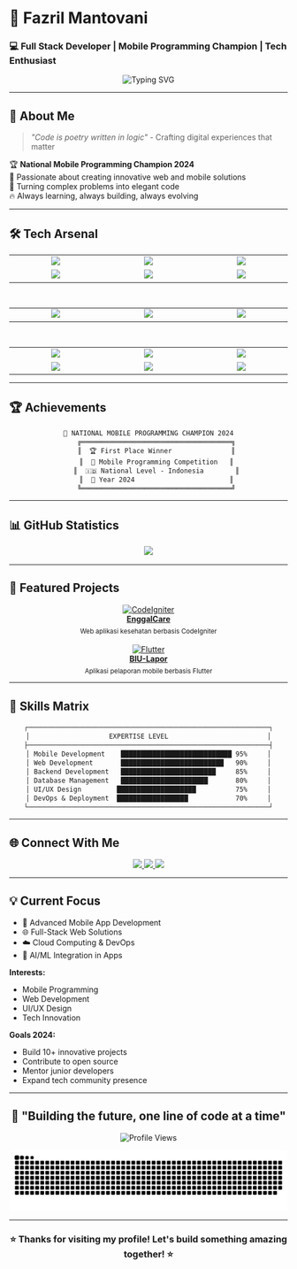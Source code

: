 # 🚀 Fazril Mantovani
### 💻 Full Stack Developer | Mobile Programming Champion | Tech Enthusiast

<div align="center">

![Typing SVG][def]

</div>

---

## 🎯 About Me

> *"Code is poetry written in logic"* - Crafting digital experiences that matter

🏆 **National Mobile Programming Champion 2024**  
🌟 Passionate about creating innovative web and mobile solutions  
🎨 Turning complex problems into elegant code  
🔥 Always learning, always building, always evolving  

---

## 🛠️ Tech Arsenal
<div align="center"> <table> <tr> <td align="center" width="200"> <img src="https://img.shields.io/badge/PHP-777BB4?style=for-the-badge&logo=php&logoColor=white"/><br><b></b> </td> <td align="center" width="200"> <img src="https://img.shields.io/badge/Java-ED8B00?style=for-the-badge&logo=openjdk&logoColor=white"/><br><b></b> </td> <td align="center" width="200"> <img src="https://img.shields.io/badge/JavaScript-F7DF1E?style=for-the-badge&logo=javascript&logoColor=black"/><br><b></b> </td> </tr> <tr> <td align="center"> <img src="https://img.shields.io/badge/C%2B%2B-00599C?style=for-the-badge&logo=c%2B%2B&logoColor=white"/><br><b></b> </td> <td align="center"> <img src="https://img.shields.io/badge/Python-3776AB?style=for-the-badge&logo=python&logoColor=white"/><br><b></b> </td> <td align="center"> <img src="https://img.shields.io/badge/Dart-0175C2?style=for-the-badge&logo=dart&logoColor=white"/><br><b></b> </td> </tr> </table> <br> <table> <tr> <td align="center" width="200"> <img src="https://img.shields.io/badge/HTML5-E34F26?style=for-the-badge&logo=html5&logoColor=white"/><br><b></b> </td> <td align="center" width="200"> <img src="https://img.shields.io/badge/CSS3-1572B6?style=for-the-badge&logo=css3&logoColor=white"/><br><b></b> </td> <td align="center" width="200"> <img src="https://img.shields.io/badge/Flutter-02569B?style=for-the-badge&logo=flutter&logoColor=white"/><br><b></b> </td> </tr> </table> <br> <table> <tr> <td align="center" width="200"> <img src="https://img.shields.io/badge/VS%20Code-007ACC?style=for-the-badge&logo=visual-studio-code&logoColor=white"/><br><b></b> </td> <td align="center" width="200"> <img src="https://img.shields.io/badge/NetBeans-1B6AC6?style=for-the-badge&logo=apache-netbeans-ide&logoColor=white"/><br><b></b> </td> <td align="center" width="200"> <img src="https://img.shields.io/badge/Laragon-0E83CD?style=for-the-badge&logo=laragon&logoColor=white"/><br><b></b> </td> </tr> <tr> <td align="center"> <img src="https://img.shields.io/badge/XAMPP-FB7A24?style=for-the-badge&logo=xampp&logoColor=white"/><br><b></b> </td> <td align="center"> <img src="https://img.shields.io/badge/Firebase-FFCA28?style=for-the-badge&logo=firebase&logoColor=black"/><br><b></b> </td> <td align="center"> <img src="https://img.shields.io/badge/SQLite-003B57?style=flat&logo=sqlite&logoColor=white"/><br><b></b> </td> </tr> </table> </div>

---

## 🏆 Achievements

<div align="center">

```
🥇 NATIONAL MOBILE PROGRAMMING CHAMPION 2024
    ╔══════════════════════════════════════╗
    ║  🏆 First Place Winner               ║
    ║  📱 Mobile Programming Competition   ║
    ║  🇮🇩 National Level - Indonesia        ║
    ║  📅 Year 2024                        ║
    ╚══════════════════════════════════════╝
```

</div>

---

## 📊 GitHub Statistics

<div align="center">

<p>


  <img height="160em" src="https://github-readme-stats.vercel.app/api/top-langs/?username=Fazril210&layout=compact&langs_count=8&theme=tokyonight"/>
</p>


</div>

---

## 🌟 Featured Projects

<div align="center">

<a href="https://github.com/Fazril210/EnggalCare" target="_blank">
  <img src="https://img.shields.io/badge/CodeIgniter-%23EF4223.svg?style=for-the-badge&logo=codeIgniter&logoColor=white" alt="CodeIgniter"/>
  <br>
  <b>EnggalCare</b>
</a>
<br>
<sub>Web aplikasi kesehatan berbasis CodeIgniter</sub>
<br><br>

<a href="https://github.com/Fazril210/BIU-Lapor" target="_blank">
  <img src="https://img.shields.io/badge/Flutter-%2302569B.svg?style=for-the-badge&logo=Flutter&logoColor=white" alt="Flutter"/>
  <br>
  <b>BIU-Lapor</b>
</a>
<br>
<sub>Aplikasi pelaporan mobile berbasis Flutter</sub>

</div>

---

## 🎯 Skills Matrix

<div align="center">

```
┌─────────────────────────────────────────────────────────────┐
│                    EXPERTISE LEVEL                         │
├─────────────────────────────────────────────────────────────┤
│ Mobile Development    ████████████████████████████ 95%     │
│ Web Development       ██████████████████████████   90%     │
│ Backend Development   ████████████████████████     85%     │
│ Database Management   ██████████████████████       80%     │
│ UI/UX Design         ████████████████████          75%     │
│ DevOps & Deployment  ██████████████████            70%     │
└─────────────────────────────────────────────────────────────┘
```

</div>

---

## 🌐 Connect With Me

<div align="center">

<p>
  <a href="https://www.instagram.com/fazrilmntv_/" target="_blank">
    <img src="https://img.shields.io/badge/Instagram-E4405F?style=for-the-badge&logo=instagram&logoColor=white"/>
  </a>
  <a href="https://www.linkedin.com/in/fazril-m-1926a8218/" target="_blank">
    <img src="https://img.shields.io/badge/LinkedIn-0077B5?style=for-the-badge&logo=linkedin&logoColor=white"/>
  </a>
  <a href="https://github.com/Fazril210" target="_blank">
    <img src="https://img.shields.io/badge/GitHub-100000?style=for-the-badge&logo=github&logoColor=white"/>
  </a>
</p>

</div>

---

## 💡 Current Focus

- 🚀 Advanced Mobile App Development
- 🌐 Full-Stack Web Solutions
- ☁️ Cloud Computing & DevOps
- 🤖 AI/ML Integration in Apps

**Interests:**
- Mobile Programming
- Web Development
- UI/UX Design
- Tech Innovation

**Goals 2024:**
- Build 10+ innovative projects
- Contribute to open source
- Mentor junior developers
- Expand tech community presence

---

<div align="center">

## 🚀 "Building the future, one line of code at a time"

![Profile Views](https://komarev.com/ghpvc/?username=Fazril210&color=00D4FF&style=for-the-badge)

<img src="https://raw.githubusercontent.com/Platane/snk/output/github-contribution-grid-snake.svg" alt="Snake eating my contributions" />

---

### ⭐ Thanks for visiting my profile! Let's build something amazing together! ⭐

</div>

[def]: https://readme-typing-svg.herokuapp.com?font=JetBrains+Mono&weight=600&size=28&duration=3000&pause=1000&color=00D4FF&center=true&vCenter=true&random=false&width=600&height=70&lines=Welcome+to+my+Digital+Universe+🌌;Building+Tomorrow's+Applications+🚀;Mobile+and+Web+Programming+Expert+💻
